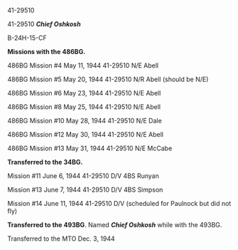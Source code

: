 





41-29510






 




41-29510 ***Chief Oshkosh***

B-24H-15-CF

**Missions with the 486BG.**

486BG Mission #4 May 11, 1944 41-29510 N/E Abell

486BG Mission #5 May 20, 1944 41-29510 N/R Abell (should be
N/E)

486BG Mission #6 May 23, 1944 41-29510 N/E Abell

486BG Mission #8 May 25, 1944 41-29510 N/E Abell

486BG Mission #10 May 28, 1944 41-29510 N/E Dale

486BG Mission #12 May 30, 1944 41-29510 N/E Abell

486BG Mission #13 May 31, 1944 41-29510 N/E McCabe

**Transferred to the 34BG.**

Mission #11 June 6, 1944 41-29510 D/V 4BS Runyan

Mission #13 June 7, 1944 41-29510 D/V 4BS Simpson

Mission #14
June 11, 1944 41-29510 D/V (scheduled for Paulnock but did not fly)

 

**Transferred to the 493BG**. Named ***Chief Oshkosh***
while with the 493BG.

Transferred to the MTO Dec. 3, 1944




